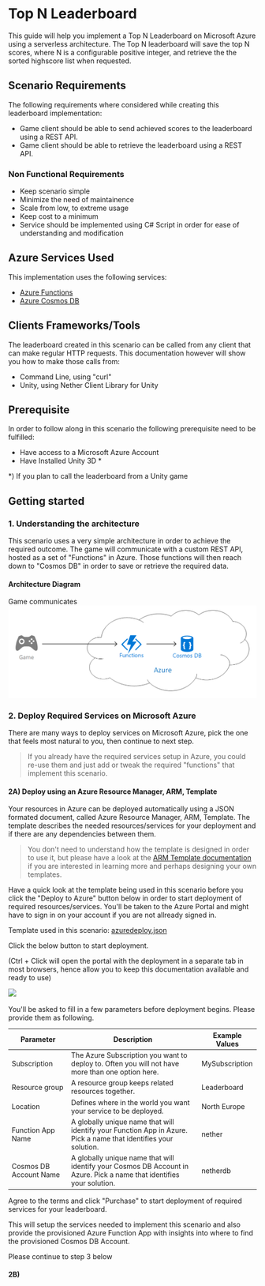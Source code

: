 # Top N Leaderboard

This guide will help you implement a Top N Leaderboard on Microsoft Azure using a serverless architecture. The Top N leaderboard will save the top N scores, where N is a configurable positive integer, and retrieve the the sorted highscore list when requested.

## Scenario Requirements

The following requirements where considered while creating this leaderboard implementation:

* Game client should be able to send achieved scores to the leaderboard using a REST API.
* Game client should be able to retrieve the leaderboard using a REST API.

### Non Functional Requirements

* Keep scenario simple
* Minimize the need of maintainence
* Scale from low, to extreme usage
* Keep cost to a minimum
* Service should be implemented using C# Script in order for ease of understanding and modification

## Azure Services Used

This implementation uses the following services:

* [Azure Functions](https://azure.microsoft.com/en-us/services/functions/)
* [Azure Cosmos DB](https://azure.microsoft.com/en-us/services/cosmos-db/)

## Clients Frameworks/Tools

The leaderboard created in this scenario can be called from any client that can make regular HTTP requests. This documentation however will show you how to make those calls from:

* Command Line, using "curl"
* Unity, using Nether Client Library for Unity

## Prerequisite

In order to follow along in this scenario the following prerequisite need to be fulfilled:

* Have access to a Microsoft Azure Account
* Have Installed Unity 3D *

*) If you plan to call the leaderboard from a Unity game

## Getting started

### 1. Understanding the architecture

This scenario uses a very simple architecture in order to achieve the required outcome. The game will communicate with a custom REST API, hosted as a set of "Functions" in Azure. Those functions will then reach down to "Cosmos DB" in order to save or retrieve the required data.

#### Architecture Diagram

Game communicates
![Architecture Diagram](../../../architectures/game-function-cosmos.png "Game-> Functions-> CosmosDB")

### 2. Deploy Required Services on Microsoft Azure

There are many ways to deploy services on Microsoft Azure, pick the one that feels most natural to you, then continue to next step.

> If you already have the required services setup in Azure, you could re-use them and just add or tweak the required "functions" that implement this scenario.

#### 2A) Deploy using an Azure Resource Manager, ARM, Template

Your resources in Azure can be deployed automatically using a JSON formated document, called Azure Resource Manager, ARM, Template. The template describes the needed resources/services for your deployment and if there are any dependencies between them.

> You don't need to understand how the template is designed in order to use it, but please have a look at the [ARM Template documentation](https://docs.microsoft.com/en-us/azure/azure-resource-manager/resource-group-authoring-templates) if you are interested in learning more and perhaps designing your own templates.

Have a quick look at the template being used in this scenario before you click the "Deploy to Azure" button below in order to start deployment of required resources/services. You'll be taken to the Azure Portal and might have to sign in on your account if you are not allready signed in.

Template used in this scenario: [azuredeploy.json](azuredeploy.json)

Click the below button to start deployment.

(Ctrl + Click will open the portal with the deployment in a separate tab in most browsers, hence allow you to keep this documentation available and ready to use)

<a href="https://portal.azure.com/#create/Microsoft.Template/uri/https%3A%2F%2Fraw.githubusercontent.com%2Fkrist00fer%2Fnether%2Fserverless%2Fsrc%2Fcloud%2Ffunctions%2Fleaderboards%2Ftop-n%2Fazuredeploy.json" target="_blank"><img src="http://azuredeploy.net/deploybutton.png"/></a>

You'll be asked to fill in a few parameters before deployment begins. Please provide them as following.

Parameter           | Description                   | Example Values
--------------------|-------------------------------|--------------------
Subscription        | The Azure Subscription you want to deploy to. Often you will not have more than one option here. | MySubscription
Resource group      | A resource group keeps related resources together. | Leaderboard
Location            | Defines where in the world you want your service to be deployed. | North Europe
Function App Name   | A globally unique name that will identify your Function App in Azure. Pick a name that identifies your solution. | nether
Cosmos DB Account Name | A globally unique name that will identify your Cosmos DB Account in Azure. Pick a name that identifies your solution. | netherdb

Agree to the terms and click "Purchase" to start deployment of required services for your leaderboard.

This will setup the services needed to implement this scenario and also provide the provisioned Azure Function App with insights into where to find the provisioned Cosmos DB Account.

Please continue to step 3 below

#### 2B)